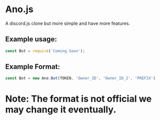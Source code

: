 # Ano.js
A discord.js clone but more simple and have more features.
<div align="center">
</div>

## Example usage:
```js
const Bot = require('Coming.Soon');
```
## Example Format:
```js
const Bot = new Ano.Bot(TOKEN, 'Owner_ID', 'Owner_ID_2', 'PREFIX')
```

# Note: The format is not official we may change it eventually.
